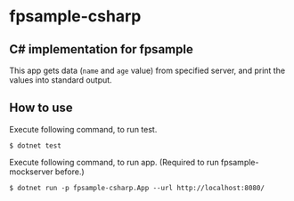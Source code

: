 # fpsample-csharp

## C# implementation for fpsample

This app gets data (`name` and `age` value) from specified server, and print the values into standard output.

## How to use

Execute following command, to run test.

```
$ dotnet test
```

Execute following command, to run app.
(Required to run fpsample-mockserver before.)

```
$ dotnet run -p fpsample-csharp.App --url http://localhost:8080/
```
